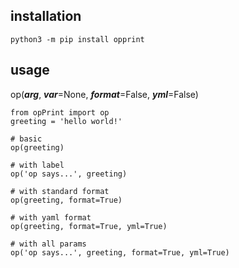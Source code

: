 ## installation ##
```
python3 -m pip install opprint
```

## usage ##
op(***arg***, ***var***=None, ***format***=False, ***yml***=False)
```
from opPrint import op
greeting = 'hello world!'

# basic
op(greeting)

# with label
op('op says...', greeting)

# with standard format
op(greeting, format=True)

# with yaml format
op(greeting, format=True, yml=True)

# with all params
op('op says...', greeting, format=True, yml=True)
```
